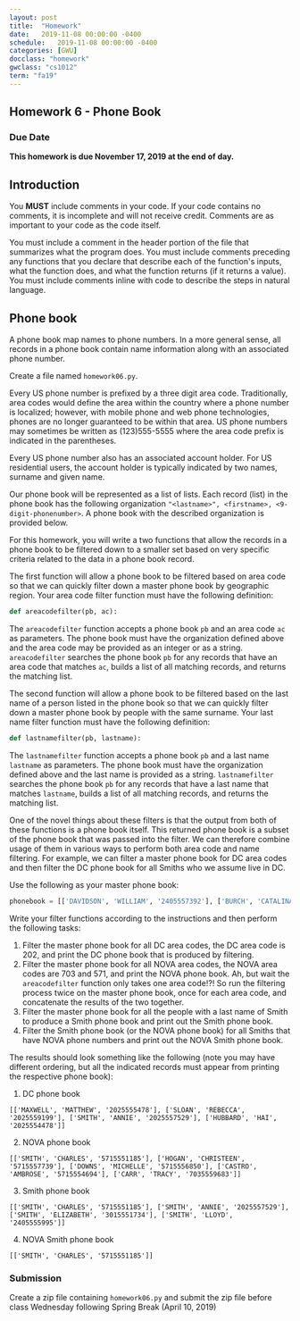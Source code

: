 ```yaml
---
layout: post
title:  "Homework"
date:   2019-11-08 00:00:00 -0400
schedule:   2019-11-08 00:00:00 -0400
categories: [GWU]
docclass: "homework"
gwclass: "cs1012"
term: "fa19"
---
```

<head>
  <link href="/css/syntax.css" rel="stylesheet">
</head>

## Homework 6 - Phone Book

### Due Date
**This homework is due November 17, 2019 at the end of day.**

## Introduction
You **MUST** include comments in your code.  If your code contains no comments, it is incomplete and will not receive credit.  Comments are as important to your code as the code itself.

You must include a comment in the header portion of the file that summarizes what the program does.  You must include comments preceding any functions that you declare that describe each of the function's inputs, what the function does, and what the function returns (if it returns a value).  You must include comments inline with code to describe the steps in natural language.

## Phone book

A phone book map names to phone numbers.  In a more general sense, all records in a phone book contain name information along with an associated phone number.

Create a file named ```homework06.py```.

Every US phone number is prefixed by a three digit area code.  Traditionally, area codes would define the area within the country where a phone number is localized; however, with mobile phone and web phone technologies, phones are no longer guaranteed to be within that area.  US phone numbers may sometimes be written as (123)555-5555 where the area code prefix is indicated in the parentheses.      

Every US phone number also has an associated account holder.  For US residential users, the account holder is typically indicated by two names, surname and given name.

Our phone book will be represented as a list of lists.  Each record (list) in the phone book has the following organization ```"<lastname>", <firstname>, <9-digit-phonenumber>```.   A phone book with the described organization is provided below.  

For this homework, you will write a two functions that allow the records in a phone book to be filtered down to a smaller set based on very specific criteria related to the data in a phone book record.

The first function will allow a phone book to be filtered based on area code so that we can quickly filter down a master phone book by geographic region.  Your area code filter function must have the following definition:

```Python
def areacodefilter(pb, ac):
```
The ```areacodefilter``` function accepts a phone book ```pb``` and an area code ```ac``` as parameters.  The phone book must have the organization defined above and the area code may be provided as an integer or as a string.  ```areacodefilter``` searches the phone book ```pb``` for any records that have an area code that matches ```ac```, builds a list of all matching records, and returns the matching list.

The second function will allow a phone book to be filtered based on the last name of a person listed in the phone book so that we can quickly filter down a master phone book by people with the same surname.  Your last name filter function must have the following definition:

```Python
def lastnamefilter(pb, lastname):
```
The ```lastnamefilter``` function accepts a phone book ```pb``` and a last name ```lastname``` as parameters.  The phone book must have the organization defined above and the last name is provided as a string.  ```lastnamefilter``` searches the phone book ```pb``` for any records that have a last name that matches ```lastname```, builds a list of all matching records, and returns the matching list.

One of the novel things about these filters is that the output from both of these functions is a phone book itself.  This returned phone book is a subset of the phone book that was passed into the filter.  We can therefore combine usage of them in various ways to perform both area code and name filtering.  For example, we can filter a master phone book for DC area codes and then filter the DC phone book for all Smiths who we assume live in DC.  

Use the following as your master phone book:

```python
phonebook = [['DAVIDSON', 'WILLIAM', '2405557392'], ['BURCH', 'CATALINA', '3015552084'], ['SMITH', 'CHARLES', '5715551185'], ['HIGGINS', 'DARYL', '2405554741'], ['SCOTT', 'JOHN', '3015559185'], ['COLLIER', 'CRYSTAL', '3015557639'], ['MAXWELL', 'MATTHEW', '2025555478'], ['SLOAN', 'REBECCA', '2025559199'], ['GONZALES', 'GERALD', '3015558171'], ['SMITH', 'ANNIE', '2025557529'], ['ROSA', 'JASON', '3015552211'], ['SMITH', 'ELIZABETH', '3015551734'], ['SNYDER', 'ANTHONY', '2405551880'], ['HOGAN', 'CHRISTEEN', '5715557739'], ['HUBBARD', 'HAI', '2025554478'], ['DOWNS', 'MICHELLE', '5715556850'], ['CASTRO', 'AMBROSE', '5715554694'], ['JOHNSON', 'RUTH', '2405559549'], ['SMITH', 'LLOYD', '2405555995'], ['CARR', 'TRACY', '7035559683']]
```

Write your filter functions according to the instructions and then perform the following tasks:
1. Filter the master phone book for all DC area codes, the DC area code is 202, and print the DC phone book that is produced by filtering.
2. Filter the master phone book for all NOVA area codes, the NOVA area codes are 703 and 571, and print the NOVA phone book.  Ah, but wait the ```areacodefilter``` function only takes one area code!?!  So run the filtering process twice on the master phone book, once for each area code, and concatenate the results of the two together.
3. Filter the master phone book for all the people with a last name of Smith to produce a Smith phone book and print out the Smith phone book.
4. Filter the Smith phone book (or the NOVA phone book) for all Smiths that have NOVA phone numbers and print out the NOVA Smith phone book.

The results should look something like the following (note you may have different ordering, but all the indicated records must appear from printing the respective phone book):
1. DC phone book
```
[['MAXWELL', 'MATTHEW', '2025555478'], ['SLOAN', 'REBECCA', '2025559199'], ['SMITH', 'ANNIE', '2025557529'], ['HUBBARD', 'HAI', '2025554478']]
```
2. NOVA phone book
```
[['SMITH', 'CHARLES', '5715551185'], ['HOGAN', 'CHRISTEEN', '5715557739'], ['DOWNS', 'MICHELLE', '5715556850'], ['CASTRO', 'AMBROSE', '5715554694'], ['CARR', 'TRACY', '7035559683']]
```
3. Smith phone book
```
[['SMITH', 'CHARLES', '5715551185'], ['SMITH', 'ANNIE', '2025557529'], ['SMITH', 'ELIZABETH', '3015551734'], ['SMITH', 'LLOYD', '2405555995']]
```
4. NOVA Smith phone book
```
[['SMITH', 'CHARLES', '5715551185']]
```


### Submission

Create a zip file containing ```homework06.py``` and submit the zip file before class Wednesday following Spring Break (April 10, 2019)  
